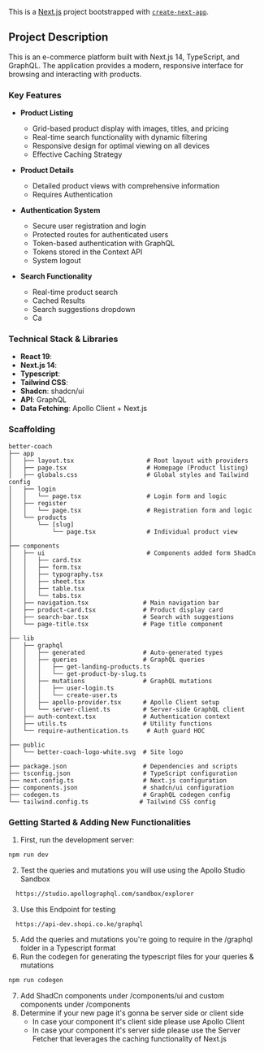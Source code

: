 This is a [Next.js](https://nextjs.org) project bootstrapped with [`create-next-app`](https://nextjs.org/docs/app/api-reference/cli/create-next-app).

## Project Description

This is an e-commerce platform built with Next.js 14, TypeScript, and GraphQL. The application provides a modern, responsive interface for browsing and interacting with products.

### Key Features

- **Product Listing**
  - Grid-based product display with images, titles, and pricing
  - Real-time search functionality with dynamic filtering
  - Responsive design for optimal viewing on all devices
  - Effective Caching Strategy

- **Product Details**
  - Detailed product views with comprehensive information
  - Requires Authentication

- **Authentication System**
  - Secure user registration and login
  - Protected routes for authenticated users
  - Token-based authentication with GraphQL
  - Tokens stored in the Context API
  - System logout

- **Search Functionality**
  - Real-time product search
  - Cached Results
  - Search suggestions dropdown
  - Ca

### Technical Stack & Libraries

- **React 19**: 
- **Next.js 14**:
- **Typescript**:
- **Tailwind CSS**:
- **Shadcn**: shadcn/ui
- **API**: GraphQL
- **Data Fetching**: Apollo Client + Next.js 


### Scaffolding
```
better-coach
├── app
│   ├── layout.tsx                    # Root layout with providers
│   ├── page.tsx                      # Homepage (Product listing)
│   ├── globals.css                   # Global styles and Tailwind config
│   ├── login
│   │   └── page.tsx                  # Login form and logic
│   ├── register
│   │   └── page.tsx                  # Registration form and logic
│   └── products
│       └── [slug]
│           └── page.tsx              # Individual product view
│
├── components
│   ├── ui                            # Components added form ShadCn
│   │   ├── card.tsx                 
│   │   ├── form.tsx                 
│   │   ├── typography.tsx           
│   │   ├── sheet.tsx                
│   │   ├── table.tsx                
│   │   └── tabs.tsx                 
│   ├── navigation.tsx               # Main navigation bar
│   ├── product-card.tsx             # Product display card
│   ├── search-bar.tsx               # Search with suggestions
│   └── page-title.tsx               # Page title component
│
├── lib
│   ├── graphql
│   │   ├── generated                # Auto-generated types
│   │   ├── queries                  # GraphQL queries
│   │   │   ├── get-landing-products.ts
│   │   │   └── get-product-by-slug.ts
│   │   ├── mutations                # GraphQL mutations
│   │   │   ├── user-login.ts
│   │   │   └── create-user.ts
│   │   ├── apollo-provider.tsx      # Apollo Client setup
│   │   └── server-client.ts         # Server-side GraphQL client
│   ├── auth-context.tsx             # Authentication context
│   ├── utils.ts                     # Utility functions
│   └── require-authentication.ts     # Auth guard HOC
│
├── public
│   └── better-coach-logo-white.svg  # Site logo
│
├── package.json                     # Dependencies and scripts
├── tsconfig.json                    # TypeScript configuration
├── next.config.ts                   # Next.js configuration
├── components.json                  # shadcn/ui configuration
├── codegen.ts                       # GraphQL codegen config
└── tailwind.config.ts              # Tailwind CSS config
```
### Getting Started & Adding New Functionalities

1. First, run the development server:
```bash
npm run dev
```
2. Test the queries and mutations you will use using the Apollo Studio Sandbox
```bash
  https://studio.apollographql.com/sandbox/explorer
```
3. Use this Endpoint for testing
```
  https://api-dev.shopi.co.ke/graphql
```
5. Add the queries and mutations you're going to require in the /graphql folder in a Typescript format
6. Run the codegen for generating the typescript files for your queries & mutations
```bash
npm run codegen
```
7. Add ShadCn components under /components/ui and custom components under /components
8. Determine if your new page it's gonna be server side or client side
   - In case your component it's client side please use Apollo Client
   - In case your component it's server side please use the Server Fetcher that leverages the caching functionality of Next.js
